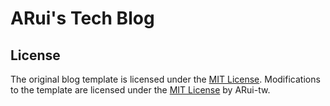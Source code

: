 # ARui's Tech Blog

## License

The original blog template is licensed under the [MIT License](LICENSE-THEME).
Modifications to the template are licensed under the [MIT License](LICENSE) by ARui-tw.

